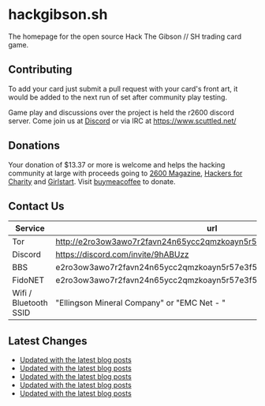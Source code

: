 # hackgibson.sh
The homepage for the open source Hack The Gibson // SH trading card game.


## Contributing

To add your card just submit a pull request with your card's front art, it would be added to the next run of set after community play testing.

Game play and discussions over the project is held the r2600 discord server. Come join us at [Discord](https://discord.com/invite/9hABUzz) or via IRC at https://www.scuttled.net/


## Donations

Your donation of $13.37 or more is welcome and helps the hacking community at large with proceeds going to [2600 Magazine](https://2600.com/), [Hackers for Charity](https://hackersforcharity.org) and [Girlstart](https://girlstart.org).  Visit [buymeacoffee](https://www.buymeacoffee.com/hackgibson.sh) to donate.


## Contact Us

Service | url
-|-
Tor | http://e2ro3ow3awo7r2favn24n65ycc2qmzkoayn5r57e3f56nvjwdcgg32ad.onion
Discord | https://discord.com/invite/9hABUzz
BBS | e2ro3ow3awo7r2favn24n65ycc2qmzkoayn5r57e3f56nvjwdcgg32ad.onion:23
FidoNET | e2ro3ow3awo7r2favn24n65ycc2qmzkoayn5r57e3f56nvjwdcgg32ad.onion:24554
Wifi / Bluetooth SSID | "Ellingson Mineral Company" or "EMC Net - <fidonet address>"

## Latest Changes
<!-- BLOG-POST-LIST:START -->
- [Updated with the latest blog posts](https://github.com/DFW2600/hackgibson.sh/commit/07bd6a88757585f8154d2b2366e645a4effc597c)
- [Updated with the latest blog posts](https://github.com/DFW2600/hackgibson.sh/commit/4912339fcecdc86315679676ed85fa93b542f99d)
- [Updated with the latest blog posts](https://github.com/DFW2600/hackgibson.sh/commit/7123673bb57622ffc2615b22bddec74fd23e4f26)
- [Updated with the latest blog posts](https://github.com/DFW2600/hackgibson.sh/commit/7a2058d6ad7426d8fe936d5703d5fa0e96a3056a)
- [Updated with the latest blog posts](https://github.com/DFW2600/hackgibson.sh/commit/d30979e2f23c94f032ddb8f17c88829f8e3e7245)
<!-- BLOG-POST-LIST:END -->
